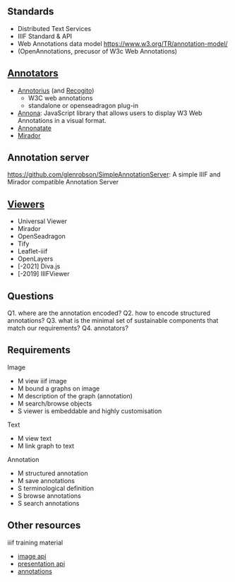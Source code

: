 ## Standards

* Distributed Text Services
* IIIF Standard & API
* Web Annotations data model
    https://www.w3.org/TR/annotation-model/
* (OpenAnnotations, precusor of W3c Web Annotations)

## [Annotators](https://github.com/IIIF/awesome-iiif#annotations)

* [Annotorius](https://recogito.github.io/annotorious/) (and [Recogito](https://github.com/pelagios/recogito2))
  * W3C web annotations
  * standalone or openseadragon plug-in
* [Annona](https://github.com/ncsu-libraries/annona): JavaScript library that allows users to display W3 Web Annotations in a visual format.
* [Annonatate](https://annonatate.herokuapp.com/)
* [Mirador](https://projectmirador.org/)

## Annotation server

https://github.com/glenrobson/SimpleAnnotationServer: A simple IIIF and Mirador compatible Annotation Server 

## [Viewers](https://iiif.io/get-started/iiif-viewers/)

* Universal Viewer
* Mirador
* OpenSeadragon
* Tify
* Leaflet-iiif
* OpenLayers
* [-2021] Diva.js
* [-2019] IIIFViewer

## Questions

Q1. where are the annotation encoded?
Q2. how to encode structured annotations?
Q3. what is the minimal set of sustainable components that match our requirements?
Q4. annotators?

## Requirements

Image
* M view iiif image
* M bound a graphs on image
* M description of the graph (annotation)
* M search/browse objects
* S viewer is embeddable and highly customisation

Text
* M view text
* M link graph to text

Annotation
* M structured annotation
* M save annotations
* S terminological definition
* S browse annotations
* S search annotations

## Other resources

iiif training material
* [image api](https://training.iiif.io/iiif-online-workshop/day-two/image-api.html)
* [presentation api](https://training.iiif.io/iiif-online-workshop/day-three/)
* [annotations](https://training.iiif.io/iiif-online-workshop/day-four/annotations-and-annotation-lists.html)
